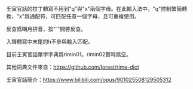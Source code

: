 
壬寅官話的拉丁轉寫不用到"q"與"x"兩個字母。在此輸入法中，"q"控制繁簡轉換，"x"爲通配符，可匹配任意一個字母，且可重複使用。

反查爲朙月拼音，按"`"開啓反查。

入聲轉寫中末尾的h不參與輸入匹配。

目前壬寅官話單字字典爲rimin01。rimin02暫時爲空。

其他詞典文件來自：https://github.com/Iorest/rime-dict

壬寅官話簡介：https://www.bilibili.com/opus/901025508129505312
